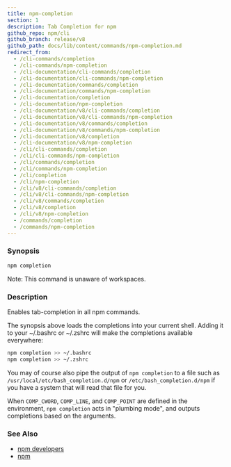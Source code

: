 ```yaml
---
title: npm-completion
section: 1
description: Tab Completion for npm
github_repo: npm/cli
github_branch: release/v8
github_path: docs/lib/content/commands/npm-completion.md
redirect_from:
  - /cli-commands/completion
  - /cli-commands/npm-completion
  - /cli-documentation/cli-commands/completion
  - /cli-documentation/cli-commands/npm-completion
  - /cli-documentation/commands/completion
  - /cli-documentation/commands/npm-completion
  - /cli-documentation/completion
  - /cli-documentation/npm-completion
  - /cli-documentation/v8/cli-commands/completion
  - /cli-documentation/v8/cli-commands/npm-completion
  - /cli-documentation/v8/commands/completion
  - /cli-documentation/v8/commands/npm-completion
  - /cli-documentation/v8/completion
  - /cli-documentation/v8/npm-completion
  - /cli/cli-commands/completion
  - /cli/cli-commands/npm-completion
  - /cli/commands/completion
  - /cli/commands/npm-completion
  - /cli/completion
  - /cli/npm-completion
  - /cli/v8/cli-commands/completion
  - /cli/v8/cli-commands/npm-completion
  - /cli/v8/commands/completion
  - /cli/v8/completion
  - /cli/v8/npm-completion
  - /commands/completion
  - /commands/npm-completion
---
```


### Synopsis

```bash
npm completion
```

Note: This command is unaware of workspaces.

### Description

Enables tab-completion in all npm commands.

The synopsis above
loads the completions into your current shell.  Adding it to
your ~/.bashrc or ~/.zshrc will make the completions available
everywhere:

```bash
npm completion >> ~/.bashrc
npm completion >> ~/.zshrc
```

You may of course also pipe the output of `npm completion` to a file
such as `/usr/local/etc/bash_completion.d/npm` or 
`/etc/bash_completion.d/npm` if you have a system that will read 
that file for you.

When `COMP_CWORD`, `COMP_LINE`, and `COMP_POINT` are defined in the
environment, `npm completion` acts in "plumbing mode", and outputs
completions based on the arguments.

### See Also

* [npm developers](/cli/v8/using-npm/developers)
* [npm](/cli/v8/commands/npm)
